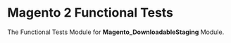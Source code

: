 # Magento 2 Functional Tests

The Functional Tests Module for **Magento_DownloadableStaging** Module.

